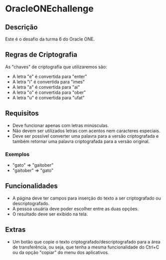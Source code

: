 # OracleONEchallenge

## Descrição
Este é o desafio da turma 6 do Oracle ONE.

## Regras de Criptografia
As "chaves" de criptografia que utilizaremos são:
- A letra "e" é convertida para "enter"
- A letra "i" é convertida para "imes"
- A letra "a" é convertida para "ai"
- A letra "o" é convertida para "ober"
- A letra "u" é convertida para "ufat"

## Requisitos
- Deve funcionar apenas com letras minúsculas.
- Não devem ser utilizados letras com acentos nem caracteres especiais.
- Deve ser possível converter uma palavra para a versão criptografada e também retornar uma palavra criptografada para a versão original.

### Exemplos
- "gato" => "gaitober"
- "gaitober" => "gato"

## Funcionalidades
- A página deve ter campos para inserção do texto a ser criptografado ou descriptografado.
- A pessoa usuária deve poder escolher entre as duas opções.
- O resultado deve ser exibido na tela.

## Extras
- Um botão que copie o texto criptografado/descriptografado para a área de transferência, ou seja, que tenha a mesma funcionalidade do Ctrl+C ou da opção "copiar" do menu dos aplicativos.

